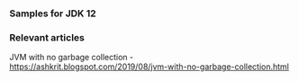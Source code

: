### Samples for JDK 12


### Relevant articles

 JVM with no garbage collection - <https://ashkrit.blogspot.com/2019/08/jvm-with-no-garbage-collection.html>